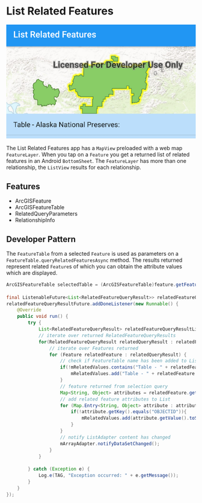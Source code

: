 # List Related Features

![List Related Features App](list-related-features.png)

The List Related Features app has a `MapView` preloaded with a web map `FeatureLayer`. When you tap on a `Feature` you get a returned list of related features in an Android `BottomSheet`. The `FeatureLayer` has more than one relationship, the `ListView` results for each relationship.

## Features
* ArcGISFeature
* ArcGISFeatureTable
* RelatedQueryParameters
* RelationshipInfo

## Developer Pattern
The `FeatureTable` from a selected `Feature` is used as parameters on a `FeatureTable.queryRelatedFeaturesAsync` method.  The results returned represent related `Feature`s of which you can obtain the attribute values which are displayed.

```java
ArcGISFeatureTable selectedTable = (ArcGISFeatureTable)feature.getFeatureTable();

final ListenableFuture<List<RelatedFeatureQueryResult>> relatedFeatureQueryResultFuture = selectedTable.queryRelatedFeaturesAsync(arcGISFeature);
relatedFeatureQueryResultFuture.addDoneListener(new Runnable() {
    @Override
    public void run() {
        try {
            List<RelatedFeatureQueryResult> relatedFeatureQueryResultList = relatedFeatureQueryResultFuture.get();
            // iterate over returned RelatedFeatureQueryResults
            for(RelatedFeatureQueryResult relatedQueryResult : relatedFeatureQueryResultList){
                // iterate over Features returned
                for (Feature relatedFeature : relatedQueryResult) {
                    // check if FeatureTable name has been added to List
                    if(!mRelatedValues.contains("Table - " + relatedFeature.getFeatureTable().getTableName() + ":")){
                        mRelatedValues.add("Table - " + relatedFeature.getFeatureTable().getTableName() + ":");
                    }
                    // feature returned from selection query
                    Map<String, Object> attributes = relatedFeature.getAttributes();
                    // add related feature attributes to List
                    for (Map.Entry<String, Object> attribute : attributes.entrySet()) {
                        if(!attribute.getKey().equals("OBJECTID")){
                            mRelatedValues.add(attribute.getValue().toString());
                        }
                    }
                    // notify ListAdapter content has changed
                    mArrayAdapter.notifyDataSetChanged();
                }
            }

        } catch (Exception e) {
            Log.e(TAG, "Exception occurred: " + e.getMessage());
        }
    }
});
```